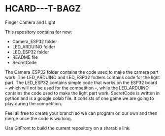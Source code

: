 # HCARD---T-BAGZ
Finger Camera and Light

This repository contains for now:
- Camera_ESP32 folder
- LED_ARDUINO folder
- LED_ESP32 folder
- README file
- SecretCode

The Camera_ESP32 folder contains the code used to make the camera part work.
The LED_ARDUINO and LED_ESP32 fodlers contains code for the light part. The LED_ESP32 contains simple code that works on the ESP32 board – which will not be used for the competition –, while the LED_ARDUINO contains the code used to make the light part work.
SecretCode is written in python and is a google colab file. It consists of one game we are going to play during the competition.

Feel all free to create your branch so we can program on our own and then merge once the code is working.

Use GitFront to build the current repository on a sharable link.

